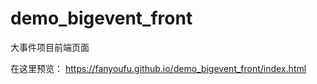 # demo_bigevent_front
大事件项目前端页面



在这里预览： https://fanyoufu.github.io/demo_bigevent_front/index.html

